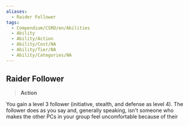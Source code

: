 ```yaml
---
aliases:
  - Raider Follower
tags:
  - Compendium/CSRD/en/Abilities
  - Ability
  - Ability/Action
  - Ability/Cost/NA
  - Ability/Tier/NA
  - Ability/Categories/NA
---
```

  
    
## Raider Follower    
>**Action**  
    
You gain a level 3 follower (initiative, stealth, and defense as level 4). The follower does as you say and, generally speaking, isn't someone who makes the other PCs in your group feel uncomfortable because of their